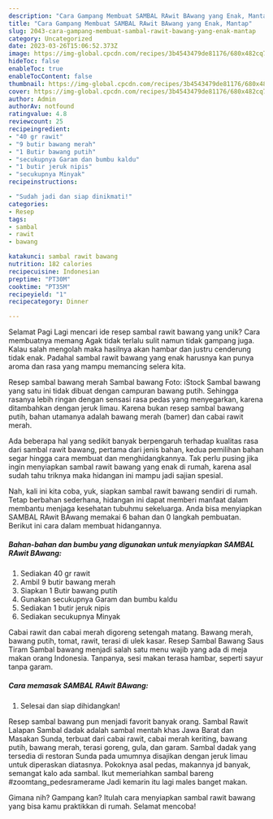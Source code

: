 ```yaml
---
description: "Cara Gampang Membuat SAMBAL RAwit BAwang yang Enak, Mantap"
title: "Cara Gampang Membuat SAMBAL RAwit BAwang yang Enak, Mantap"
slug: 2043-cara-gampang-membuat-sambal-rawit-bawang-yang-enak-mantap
category: Uncategorized
date: 2023-03-26T15:06:52.373Z
image: https://img-global.cpcdn.com/recipes/3b4543479de81176/680x482cq70/sambal-rawit-bawang-foto-resep-utama.jpg
hideToc: false
enableToc: true
enableTocContent: false
thumbnail: https://img-global.cpcdn.com/recipes/3b4543479de81176/680x482cq70/sambal-rawit-bawang-foto-resep-utama.jpg
cover: https://img-global.cpcdn.com/recipes/3b4543479de81176/680x482cq70/sambal-rawit-bawang-foto-resep-utama.jpg
author: Admin
authorAv: notfound
ratingvalue: 4.8
reviewcount: 25
recipeingredient:
- "40 gr rawit"
- "9 butir bawang merah"
- "1 Butir bawang putih"
- "secukupnya Garam dan bumbu kaldu"
- "1 butir jeruk nipis"
- "secukupnya Minyak"
recipeinstructions:

- "Sudah jadi dan siap dinikmati!"
categories:
- Resep
tags:
- sambal
- rawit
- bawang

katakunci: sambal rawit bawang 
nutrition: 182 calories
recipecuisine: Indonesian
preptime: "PT30M"
cooktime: "PT35M"
recipeyield: "1"
recipecategory: Dinner

---
```



Selamat Pagi Lagi mencari ide resep sambal rawit bawang yang unik? Cara membuatnya memang Agak tidak terlalu sulit namun tidak gampang juga. Kalau salah mengolah maka hasilnya akan hambar dan justru cenderung tidak enak. Padahal sambal rawit bawang yang enak harusnya kan punya aroma dan rasa yang mampu memancing selera kita.


Resep sambal bawang merah Sambal bawang Foto: iStock Sambal bawang yang satu ini tidak dibuat dengan campuran bawang putih. Sehingga rasanya lebih ringan dengan sensasi rasa pedas yang menyegarkan, karena ditambahkan dengan jeruk limau. Karena bukan resep sambal bawang putih, bahan utamanya adalah bawang merah (bamer) dan cabai rawit merah.

Ada beberapa hal yang sedikit banyak berpengaruh terhadap kualitas rasa dari sambal rawit bawang, pertama dari jenis bahan, kedua pemilihan bahan segar hingga cara membuat dan menghidangkannya. Tak perlu pusing jika ingin menyiapkan sambal rawit bawang yang enak di rumah, karena asal sudah tahu triknya maka hidangan ini mampu jadi sajian spesial.


Nah, kali ini kita coba, yuk, siapkan sambal rawit bawang sendiri di rumah. Tetap berbahan sederhana, hidangan ini dapat memberi manfaat dalam membantu menjaga kesehatan tubuhmu sekeluarga. Anda bisa menyiapkan SAMBAL RAwit BAwang memakai 6 bahan dan 0 langkah pembuatan. Berikut ini cara dalam membuat hidangannya.

<!--inarticleads1-->

##### Bahan-bahan dan bumbu yang digunakan untuk menyiapkan SAMBAL RAwit BAwang:

1. Sediakan 40 gr rawit
1. Ambil 9 butir bawang merah
1. Siapkan 1 Butir bawang putih
1. Gunakan secukupnya Garam dan bumbu kaldu
1. Sediakan 1 butir jeruk nipis
1. Sediakan secukupnya Minyak


Cabai rawit dan cabai merah digoreng setengah matang. Bawang merah, bawang putih, tomat, rawit, terasi di ulek kasar. Resep Sambal Bawang Saus Tiram Sambal bawang menjadi salah satu menu wajib yang ada di meja makan orang Indonesia. Tanpanya, sesi makan terasa hambar, seperti sayur tanpa garam. 

<!--inarticleads2-->

##### Cara memasak SAMBAL RAwit BAwang:


1. Selesai dan siap dihidangkan!

Resep sambal bawang pun menjadi favorit banyak orang. Sambal Rawit Lalapan Sambal dadak adalah sambal mentah khas Jawa Barat dan Masakan Sunda, terbuat dari cabai rawit, cabai merah keriting, bawang putih, bawang merah, terasi goreng, gula, dan garam. Sambal dadak yang tersedia di restoran Sunda pada umumnya disajikan dengan jeruk limau untuk diperaskan diatasnya. Pokoknya asal pedas, makannya jd banyak, semangat kalo ada sambal. Ikut memeriahkan sambal bareng #zoomtang_pedesramerame Jadi kemarin itu lagi males banget makan. 

Gimana nih? Gampang kan? Itulah cara menyiapkan sambal rawit bawang yang bisa kamu praktikkan di rumah. Selamat mencoba!

